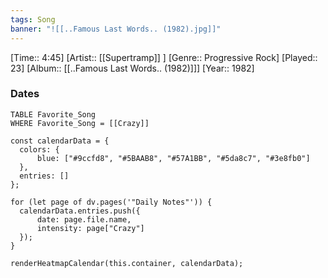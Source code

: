 ```yaml
---
tags: Song  
banner: "![[..Famous Last Words.. (1982).jpg]]"
---
```

[Time:: 4:45]
[Artist:: [[Supertramp]] ]
[Genre:: Progressive Rock]
[Played:: 23]
[Album:: [[..Famous Last Words.. (1982)]]]
[Year:: 1982]
### Dates
````dataview
TABLE Favorite_Song
WHERE Favorite_Song = [[Crazy]]
````

  ```dataviewjs
const calendarData = { 
	colors: { 
		blue: ["#9ccfd8", "#5BAAB8", "#57A1BB", "#5da8c7", "#3e8fb0"] 
	}, 
	entries: [] 
}; 

for (let page of dv.pages('"Daily Notes"')) { 
	calendarData.entries.push({ 
		date: page.file.name, 
		intensity: page["Crazy"]
	}); 
} 

renderHeatmapCalendar(this.container, calendarData);
```
